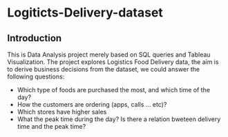 # Logiticts-Delivery-dataset

## Introduction

This is Data Analysis project merely based on SQL queries and Tableau Visualization. The project explores Logistics Food Delivery data, the aim is to derive business decisions from the dataset, we could answer the following questions:
* Which type of foods are purchased the most, and which time of the day?
* How the customers are ordering (apps, calls ... etc)?
* Which stores have higher sales
* What the peak time during the day? Is there a relation bweteen delivery time and the peak time?

